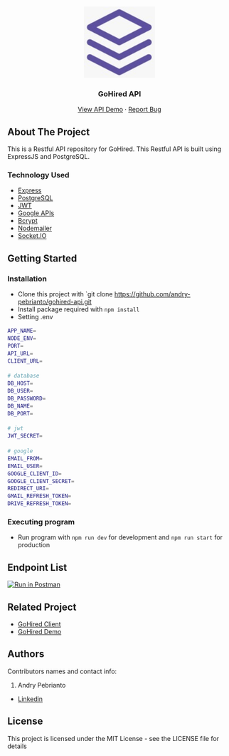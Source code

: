 <div align="center">
  <img src="./readme/logo.jpg" width="160px" height="160px" />
</div>
<h3 align="center">GoHired API</h3>
<p align="center">
  <a href="https://gohired.herokuapp.com/">View API Demo</a>
  ·
  <a href="https://github.com/andry-pebrianto/gohired-api/issues">Report Bug</a>
</p>

<!-- ABOUT THE PROJECT -->
## About The Project

This is a Restful API repository for GoHired. This Restful API is built using ExpressJS and PostgreSQL.

### Technology Used

- [Express](https://expressjs.com/)
- [PostgreSQL](https://www.postgresql.org/)
- [JWT](https://jwt.io/)
- [Google APIs](https://github.com/googleapis/google-api-nodejs-client)
- [Bcrypt](https://www.npmjs.com/package/bcrypt)
- [Nodemailer](https://nodemailer.com/about/)
- [Socket.IO](https://socket.io/)

## Getting Started

### Installation

- Clone this project with `git clone https://github.com/andry-pebrianto/gohired-api.git
- Install package required with `npm install`
- Setting .env

```bash
APP_NAME=
NODE_ENV=
PORT=
API_URL=
CLIENT_URL=

# database
DB_HOST=
DB_USER=
DB_PASSWORD=
DB_NAME=
DB_PORT=

# jwt
JWT_SECRET=

# google
EMAIL_FROM=
EMAIL_USER=
GOOGLE_CLIENT_ID=
GOOGLE_CLIENT_SECRET=
REDIRECT_URI=
GMAIL_REFRESH_TOKEN=
DRIVE_REFRESH_TOKEN=
```

### Executing program

- Run program with `npm run dev` for development and `npm run start` for production

## Endpoint List

[![Run in Postman](https://run.pstmn.io/button.svg)](https://app.getpostman.com/run-collection/13299472-b7f5ae14-da39-4a9b-a44d-6a4d0f0ed2e7?action=collection%2Ffork&collection-url=entityId%3D13299472-b7f5ae14-da39-4a9b-a44d-6a4d0f0ed2e7%26entityType%3Dcollection%26workspaceId%3D90623ef2-b367-438d-aa59-968719a7fe56)

<!-- RELATED PROJECT -->
## Related Project

- [GoHired Client](https://github.com/andry-pebrianto/gohired-client)
- [GoHired Demo](https://gohired.netlify.app/)

## Authors

Contributors names and contact info:

1. Andry Pebrianto

- [Linkedin](https://www.linkedin.com/in/andry-pebrianto)

## License

This project is licensed under the MIT License - see the LICENSE file for details
